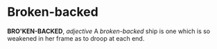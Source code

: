 # Broken-backed

**BRO'KEN-BACKED**, _adjective_ A _broken-backed_ ship is one which is so weakened in her frame as to droop at each end.